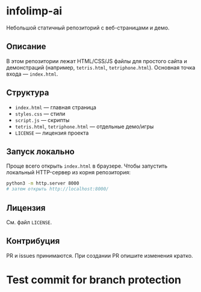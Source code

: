 # infolimp-ai

Небольшой статичный репозиторий с веб-страницами и демо.

## Описание
В этом репозитории лежат HTML/CSS/JS файлы для простого сайта и демонстраций (например, `tetris.html`, `tetriphone.html`). Основная точка входа — `index.html`.

## Структура
- `index.html` — главная страница
- `styles.css` — стили
- `script.js` — скрипты
- `tetris.html`, `tetriphone.html` — отдельные демо/игры
- `LICENSE` — лицензия проекта

## Запуск локально
Проще всего открыть `index.html` в браузере. Чтобы запустить локальный HTTP-сервер из корня репозитория:

```bash
python3 -m http.server 8000
# затем открыть http://localhost:8000/
```

## Лицензия
См. файл `LICENSE`.

## Контрибуция
PR и issues принимаются. При создании PR опишите изменения кратко.
# Test commit for branch protection
